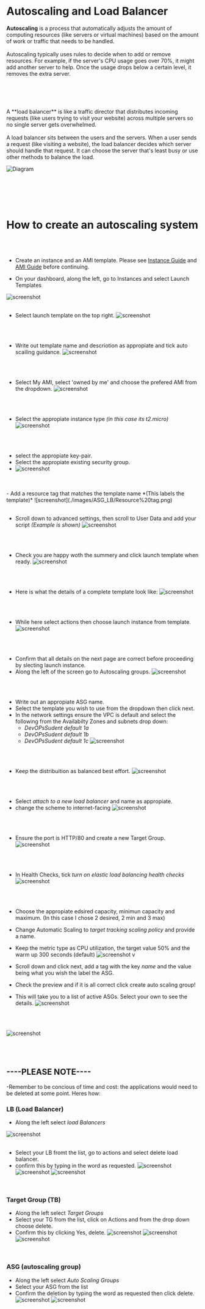 #  Autoscaling and Load Balancer

**Autoscaling** is a process that automatically adjusts the amount of computing resources (like servers or virtual machines) based on the amount of work or traffic that needs to be handled.
<br>
<br>
Autoscaling typically uses rules to decide when to add or remove resources. For example, if the server's CPU usage goes over 70%, it might add another server to help. Once the usage drops below a certain level, it removes the extra server.

<br>
<br>
<br>
<br>
A **load balancer** is like a traffic director that distributes incoming requests (like users trying to visit your website) across multiple servers so no single server gets overwhelmed.
<br>
<br>
A load balancer sits between the users and the servers. When a user sends a request (like visiting a website), the load balancer decides which server should handle that request. It can choose the server that's least busy or use other methods to balance the load.

![Diagram](./images/ASG_LB/Rebecca_ASG.png)

<br>
<br>
<br>
<br>


# How to create an autoscaling system

<br>
<br>

- Create an instance and an AMI template. Please see [Instance Guide]() and [AMI Guide]() before continuing.
  
- On your dashboard, along the left, go to Instances and select Launch Templates
  
![screenshot](./images/ASG_LB/step_1.png)
<br>
<br>

- Select launch template on the top right.
![screenshot](./images/ASG_LB/click%20creaet%20launch%20template.png)
<br>
<br>

- Write out template name and descriotion as appropiate and tick auto scailing guidance.
![screenshot](./images/ASG_LB/stp2.png)
<br>
<br>

- Select My AMI, select 'owned by me' and choose the prefered AMI from the dropdown.
![screenshot](./images/ASG_LB/Choose%20AMI%20from%20dropdown.png)
<br>
<br>

- Select the appropiate instance type *(in this case its t2.micro)*
![screenshot](./images/ASG_LB/instnace%20type.png)
<br>
<br>

- select the appropiate key-pair.
- Select the appropiate existing security group.
- ![screenshot](./images/ASG_LB/networksettings%201.png)
<br>
<br>
- Add a resource tag that matches the template name *(This labels the template)*
![screenshot](./images/ASG_LB/Resource%20tag.png)
<br>
<br>

- Scroll down to advanced settings, then scroll to User Data and add your script *(Example is shown)*
![screenshot](./images/ASG_LB/user_data.png)
<br>
<br>

- Check you are happy woth the summery and click launch template when ready.
![screenshot](./images/ASG_LB/launch_template_summery.png)
<br>
<br>

- Here is what the details of a complete template look like:
![screenshot](./images/ASG_LB/LT_summery.png)
<br>
<br>

- While here select actions then choose launch instance from template.
![screenshot](./images/ASG_LB/LI-Template-dropdown.png)
<br>
<br>

- Confirm that all details on the next page are correct before proceeding by slecting launch instance.
- Along the left of the screen go to Autoscaling groups.
![screenshot](./images/ASG_LB/click%20autoscaling%20groups.png)
<br>
<br>

- Write out an appropiate ASG name.
- Select the template you wish to use from the dropdown then click next.
- In the network settings ensure the VPC is default and select the following from the Availabilty Zones and subnets drop down:
  - *DevOPsSudent default 1a*
  - *DevOPsSudent default 1b*
  - *DevOPsSudent default 1c*
![screenshot](./images/ASG_LB/AZ%20and%20Sub%20Nets.png)
<br>
<br>

- Keep the distribuition as balanced best effort.
![screenshot](./images/ASG_LB/Network_AZ.png)
<br>
<br>

- Select *attach to a new load balancer* and name as appropiate.
- change the scheme to internet-facing
![screenshot](./images/ASG_LB/internet_facing.png)
<br>
<br>

- Ensure the port is HTTP/80 and create a new Target Group.
![screenshot](./images/ASG_LB/port%20and%20TG.png)
<br>
<br>

- In Health Checks, tick *turn on elastic load balancing health checks*
![screenshot](./images/ASG_LB/health%20checks.png)
<br>
<br>

- Choose the appropiate edsired capacity, minimun capacity and maximum. (In this case I chose 2 desired, 2 min and 3 max)
- Change Automatic Scaling to *target tracking scaling policy* and provide a name.
- Keep the metric type as CPU utilization, the target value 50% and the warm up 300 seconds (default)
![screenshot](./images/ASG_LB/group%20size%20scaling.png)
v

- Scroll down and click next, add a tag with the key *name* and the value being what you wish the label the ASG.
- Check the preview and if it is all correct click create auto scaling group!
- This will take you to a list of active ASGs. Select your own to see the details.
![screenshot](./images/ASG_LB/autoscaling%20list.png)
<br>
<br>

![screenshot](./images/ASG_LB/ASG%20overview.png)
<br>
<br>
<br>
<br>

## **----PLEASE NOTE----**

-Remember to be concious of time and cost: the applications would need to be deleted at some point. Heres how:

### LB (Load Balancer)

- Along the left select *load Balancers*

![screenshot](./images/ASG_LB/order_of_deletion.png)
<br>
<br>

- Select your LB fromt the list, go to actions and select delete load balancer.
- confirm this by typing in the word as requested.
![screenshot](./images/ASG_LB/select%20LB%20from%20list.png)
![screenshot](./images/ASG_LB/delete_load_balanc_dropdown.png)
![screenshot](./images/ASG_LB/conf%20delet%20LB.png)
<br>

### Target Group (TB)
- Along the left select *Target Groups*
- Select your TG from the list, click on Actions and from the drop down choose delete.
- Confirm this by clicking Yes, delete.
![screenshot](./images/ASG_LB/active.png)
![screenshot](./images/ASG_LB/delet_targets_dropdown.png)
![screenshot](./images/ASG_LB/delete%20TG%20confirm.png)
<br>

### ASG (autoscaling group)
- Along the left select *Auto Scaling Groups*
- Select your ASG from the list
- Confirm the deletion by typing the word as requested then click delete.
![screenshot](./images/ASG_LB/select%20ASG%20from%20list.png)
![screenshot](./images/ASG_LB/delete%20asg%20confirm.png)